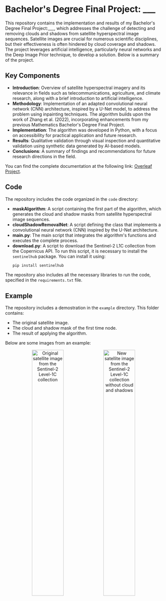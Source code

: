 # Bachelor's Degree Final Project: ___

This repository contains the implementation and results of my Bachelor's Degree Final Project:___, which addresses the challenge of detecting and removing clouds and shadows from satellite hyperspectral image sequences. Satellite images are crucial for numerous scientific disciplines, but their effectiveness is often hindered by cloud coverage and shadows. The project leverages artificial intelligence, particularly neural networks and the Deep Image Prior technique, to develop a solution. Below is a summary of the project.

## Key Components

- **Introduction**: Overview of satellite hyperspectral imagery and its relevance in fields such as telecommunications, agriculture, and climate research, along with a brief introduction to artificial intelligence.  
- **Methodology**: Implementation of an adapted convolutional neural network (CNN) architecture, inspired by a U-Net model, to address the problem using inpainting techniques. The algorithm builds upon the work of Zhang et al. (2022), incorporating enhancements from my previous Mathematics Bachelor's Degree Final Project.  
- **Implementation**: The algorithm was developed in Python, with a focus on accessibility for practical application and future research.  
- **Results**: Qualitative validation through visual inspection and quantitative validation using synthetic data generated by AI-based models.  
- **Conclusions**: A summary of findings and recommendations for future research directions in the field.

You can find the complete documentation at the following link: [Overleaf Project](https://www.overleaf.com/project/66a2194769e4ebe495ad7f48).

## Code

The repository includes the code organized in the `code` directory:  
- **maskAlgorithm**: A script containing the first part of the algorithm, which generates the cloud and shadow masks from satellite hyperspectral image sequences.  
- **cloudShadowRemovalNet**: A script defining the class that implements a convolutional neural network (CNN) inspired by the U-Net architecture.  
- **main.py**: The main script that integrates the algorithm's functions and executes the complete process.
- **download.py**: A script to download the Sentinel-2 L1C collection from the Copernicus API. To run this script, it is necessary to install the `sentinelhub` package. You can install it using:  
  ```bash
  pip install sentinelhub
  
The repository also includes all the necessary libraries to run the code, specified in the `requirements.txt` file.

## Example

The repository includes a demostration in the `example` directory. This folder contains:
  - The original satellite image.
  - The cloud and shadow mask of the first time node.
  - The result of applying the algorithm.
    
Below are some images from an example:
<p align="center">
  <img src="example/I.png" alt="Original satellite image from the Sentinel-2 Level-1C collection" width="45%">
  <img src="example/new_I.png" alt="New satellite image from the Sentinel-2 Level-1C collection without cloud and shadows" width="45%">
</p>


